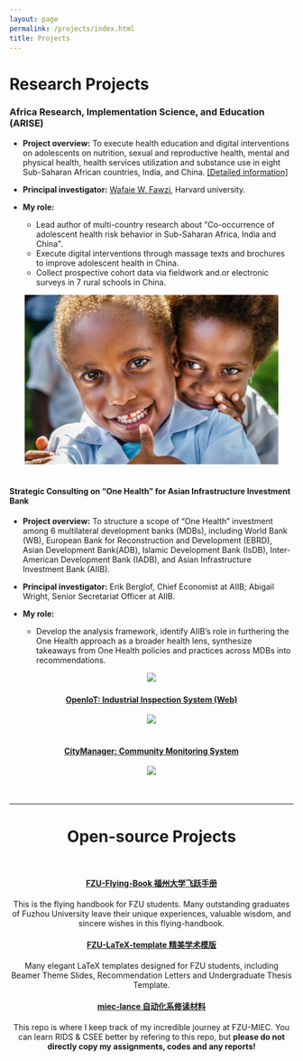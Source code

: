 ```yaml
---
layout: page
permalink: /projects/index.html
title: Projects
---
```


# Research Projects

### Africa Research, Implementation Science, and Education (ARISE)

- **Project overview:** To execute health education and digital interventions on adolescents on nutrition, sexual and reproductive health, mental and physical health, health services utilization and substance use in eight Sub-Saharan African countries, India, and China. [[Detailed information]](https://papers.ssrn.com/sol3/papers.cfm?abstract_id=4264839)

- **Principal investigator:** [Wafaie W. Fawzi](https://www.hsph.harvard.edu/profile/wafaie-w-fawzi/), Harvard university.

- **My role:**

  - Lead author of multi-country research about "Co-occurrence of adolescent health risk behavior in Sub-Saharan Africa, India and China".
  - Execute digital interventions through massage texts and brochures to improve adolescent health in China.
  - Collect prospective cohort data via fieldwork and.or electronic surveys in 7 rural schools in China.

<div align=center>
<img src="/images/child.jpg" height=300>
</div>
<br>

#### Strategic Consulting on “One Health” for Asian Infrastructure Investment Bank

- **Project overview:** To structure a scope of “One Health” investment among 6 multilateral development banks (MDBs), including World Bank (WB), European Bank for Reconstruction and Development (EBRD), Asian Development Bank(ADB), Islamic Development Bank (IsDB), Inter-American Development Bank (IADB), and Asian Infrastructure Investment Bank (AIIB).

- **Principal investigator:** Erik Berglof, Chief Economist at AIIB; Abigail Wright, Senior Secretariat Officer at AIIB.

- **My role:**
  - Develop the analysis framework, identify AIIB’s role in furthering the One Health approach as a broader health lens, synthesize takeaways from One Health policies and practices across MDBs into recommendations.


<center>
<img src="/images/MCM-figure3.jpg">
</div>
<br>

#### [OpenIoT: Industrial Inspection System (Web)](https://fzuiot.site/)

<center>
<img src="/images/openiot-system.png">
</center>

<br>

#### [CityManager: Community Monitoring System](https://caihanlin.com/mypaper/202208cenim.pdf )

<center>
<img src="/images/iot-manager.png">
</center>
<br>

<br>

---

# Open-source Projects

<br>

#### [FZU-Flying-Book 福州大学飞跃手册](https://fzu-fly.online/)

This is the flying handbook for FZU students. Many outstanding graduates of Fuzhou University leave their unique experiences, valuable wisdom, and sincere wishes in this flying-handbook.

#### [FZU-LaTeX-template 精美学术模版](https://github.com/GuangLun2000/FZU-latex-template)

Many elegant LaTeX templates designed for FZU students, including Beamer Theme Slides, Recommendation Letters and Undergraduate Thesis Template.

#### [miec-lance 自动化系修读材料](https://github.com/GuangLun2000/miec-lance )

This repo is where I keep track of my incredible journey at FZU-MIEC. You can learn RIDS & CSEE better by refering to this repo, but **please do not directly copy my assignments, codes and any reports!**
